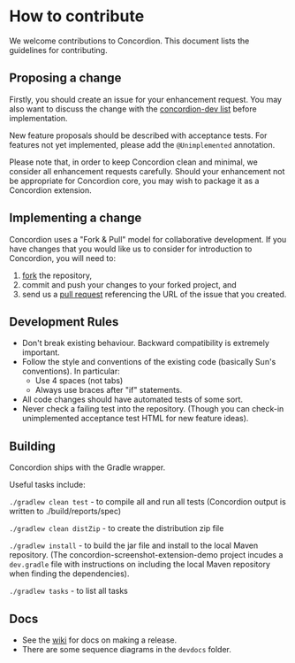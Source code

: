 How to contribute
================
We welcome contributions to Concordion. This document lists the guidelines for contributing.

Proposing a change
-----------------------------
Firstly, you should create an issue for your enhancement request. You may also want to discuss the change with the [concordion-dev list](https://groups.google.com/forum/#!forum/concordion-dev) before implementation.

New feature proposals should be described with acceptance tests. For features not yet implemented, please add the `@Unimplemented` annotation.

Please note that, in order to keep Concordion clean and minimal, we consider all enhancement requests carefully. Should your enhancement not be appropriate for Concordion core, you may wish to package it as a Concordion extension.

Implementing a change
----------------------------------
Concordion uses a "Fork & Pull" model for collaborative development. If you have changes that you would like us to consider for introduction to Concordion, you will need to:
 1. [fork](https://help.github.com/articles/fork-a-repo) the repository, 
 1. commit and push your changes to your forked project, and 
 1. send us a [pull request](https://help.github.com/articles/using-pull-requests) referencing the URL of the issue that you created.

Development Rules
-----------------
* Don't break existing behaviour. Backward compatibility is extremely important.
* Follow the style and conventions of the existing code (basically Sun's conventions). In particular:
  - Use 4 spaces (not tabs) 
  - Always use braces after "if" statements.
* All code changes should have automated tests of some sort.
* Never check a failing test into the repository. (Though you can check-in unimplemented acceptance test HTML for new feature ideas). 

Building
--------
Concordion ships with the Gradle wrapper.

Useful tasks include:

`./gradlew clean test`
    - to compile all and run all tests (Concordion output is written to ./build/reports/spec)

`./gradlew clean distZip`
    - to create the distribution zip file

`./gradlew install`
    - to build the jar file and install to the local Maven repository. (The concordion-screenshot-extension-demo project incudes a `dev.gradle` file with instructions on including the local Maven repository when finding the dependencies).

`./gradlew tasks`
    - to list all tasks

Docs
----
 - See the [wiki](https://code.google.com/p/concordion/w/list) for docs on making a release.
 - There are some sequence diagrams in the `devdocs` folder.
